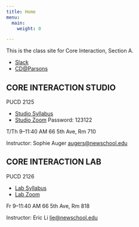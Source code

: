 ```yaml
---
title: Home
menu: 
  main:
    weight: 0

---
```


This is the class site for Core Interaction, Section A. 
<br>
- [Slack](http://s22coreinteraction.slack.com)
- [CD@Parsons](https://cdparsons.glideapp.io/)

## CORE INTERACTION STUDIO

PUCD 2125
- [Studio Syllabus](https://docs.google.com/document/d/1T4CaLf_7Kp0WdrKDO3snbAVRawS3jPRVJXQbhUIMh7w/edit?usp=sharing)
- [Studio Zoom](https://rutgers.zoom.us/my/sa1568)
  Password: 123122

T/Th 9–11:40 AM
66 5th Ave, Rm 710

Instructor: Sophie Auger
augers@newschool.edu


## CORE INTERACTION LAB

PUCD 2126
- [Lab Syllabus](https://docs.google.com/document/d/1ycrUzWqUblE90XBqz9ddXzKa-X0wsDVqpIXnfDxEmpQ/edit?usp=sharing)
- [Lab Zoom](#)

Fr 9–11:40 AM
66 5th Ave, Rm 818

Instructor: Eric Li
lie@newschool.edu